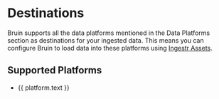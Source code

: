 # Destinations

Bruin supports all the data platforms mentioned in the Data Platforms section as destinations for your ingested data. This means you can configure Bruin to load data into these platforms using [Ingestr Assets](../assets/ingestr.md).


## Supported Platforms

<script setup>
import { withBase } from 'vitepress'
import { useSidebar } from 'vitepress/theme'

const { sidebarGroups } = useSidebar()

const platformsGroup = sidebarGroups.value.find(group => group.text === 'Data Platforms')
</script>

<div v-if="platformsGroup && platformsGroup.items.length > 0">


<ul>
<li v-for="platform in platformsGroup.items" :key="platform">
    <a :href="withBase(platform.link)">{{ platform.text }}</a>
</li>
</ul>
</div>
